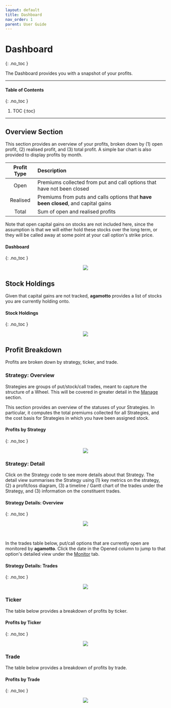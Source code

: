 ```yaml
---
layout: default
title: Dashboard
nav_order: 1
parent: User Guide
---
```


# Dashboard
{: .no_toc }

The Dashboard provides you with a snapshot of your profits.

---

#### Table of Contents
{: .no_toc }

1. TOC
{:toc}

---

## Overview Section
This section provides an overview of your profits, broken down by (1) open profit, (2) realised profit, and (3) total profit. A simple bar chart is also provided to display profits by month.

| Profit Type | Description |
| :---------: | :---------- |
| Open        | Premiums collected from put and call options that have not been closed |
| Realised    | Premiums from puts and calls options that **have been closed**, and capital gains |
| Total       | Sum of open and realised profits |

Note that open capital gains on stocks are not included here, since the assumption is that we will either hold these stocks over the long term, or they will be called away at some point at your call option's strike price.

#### Dashboard
{: .no_toc }

<p align="center">
    <img src="https://raw.githubusercontent.com/chrischow/agamotto/main/docs/images/dashboard-overview.jpg">
</p>

## Stock Holdings
Given that capital gains are not tracked, **agamotto** provides a list of stocks you are currently holding onto.

#### Stock Holdings
{: .no_toc }

<p align="center">
    <img src="https://raw.githubusercontent.com/chrischow/agamotto/main/docs/images/dashboard-stocks.jpg">
</p>

## Profit Breakdown
Profits are broken down by strategy, ticker, and trade.

### Strategy: Overview
Strategies are groups of put/stock/call trades, meant to capture the structure of a Wheel. This will be covered in greater detail in the [Manage](manage.md) section.

This section provides an overview of the statuses of your Strategies. In particular, it computes the total premiums collected for all Strategies, and the cost basis for Strategies in which you have been assigned stock.

#### Profits by Strategy
{: .no_toc }

<p align="center">
    <img src="https://raw.githubusercontent.com/chrischow/agamotto/main/docs/images/profit_breakdown-strategy.jpg">
</p>

### Strategy: Detail
Click on the Strategy code to see more details about that Strategy. The detail view summarises the Strategy using (1) key metrics on the strategy, (2) a profit/loss diagram, (3) a timeline / Gantt chart of the trades under the Strategy, and (3) information on the constituent trades.

#### Strategy Details: Overview
{: .no_toc }

<p align="center">
    <img src="https://raw.githubusercontent.com/chrischow/agamotto/main/docs/images/dashboard-strategy-detail-overview.jpg">
</p>

<br>

In the trades table below, put/call options that are currently open are monitored by **agamotto**. Click the date in the Opened column to jump to that option's detailed view under the [Monitor](monitor.md) tab.

#### Strategy Details: Trades
{: .no_toc }

<p align="center">
    <img src="https://raw.githubusercontent.com/chrischow/agamotto/main/docs/images/dashboard-strategy-detail-trades.jpg">
</p>

### Ticker
The table below provides a breakdown of profits by ticker.

#### Profits by Ticker
{: .no_toc }

<p align="center">
    <img src="https://raw.githubusercontent.com/chrischow/agamotto/main/docs/images/profit_breakdown-ticker.jpg">
</p>

### Trade
The table below provides a breakdown of profits by trade.

#### Profits by Trade
{: .no_toc }

<p align="center">
    <img src="https://raw.githubusercontent.com/chrischow/agamotto/main/docs/images/profit_breakdown-trade.jpg">
</p>
